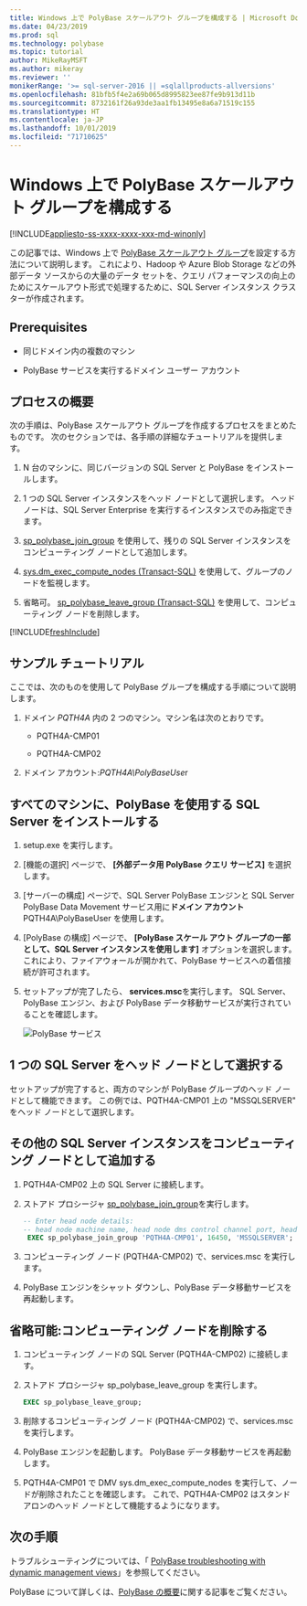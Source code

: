 ```yaml
---
title: Windows 上で PolyBase スケールアウト グループを構成する | Microsoft Docs
ms.date: 04/23/2019
ms.prod: sql
ms.technology: polybase
ms.topic: tutorial
author: MikeRayMSFT
ms.author: mikeray
ms.reviewer: ''
monikerRange: '>= sql-server-2016 || =sqlallproducts-allversions'
ms.openlocfilehash: 81bfb5f4e2a69b065d8995823ee87fe9b913d11b
ms.sourcegitcommit: 8732161f26a93de3aa1fb13495e8a6a71519c155
ms.translationtype: HT
ms.contentlocale: ja-JP
ms.lasthandoff: 10/01/2019
ms.locfileid: "71710625"
---
```

# <a name="configure-polybase-scale-out-groups-on-windows"></a>Windows 上で PolyBase スケールアウト グループを構成する

[!INCLUDE[appliesto-ss-xxxx-xxxx-xxx-md-winonly](../../includes/appliesto-ss-xxxx-xxxx-xxx-md-winonly.md)]

この記事では、Windows 上で [PolyBase スケールアウト グループ](polybase-scale-out-groups.md)を設定する方法について説明します。 これにより、Hadoop や Azure Blob Storage などの外部データ ソースからの大量のデータ セットを、クエリ パフォーマンスの向上のためにスケールアウト形式で処理するために、SQL Server インスタンス クラスターが作成されます。

## <a name="prerequisites"></a>Prerequisites
  
- 同じドメイン内の複数のマシン  
  
- PolyBase サービスを実行するドメイン ユーザー アカウント  
  
## <a name="process-overview"></a>プロセスの概要

次の手順は、PolyBase スケールアウト グループを作成するプロセスをまとめたものです。 次のセクションでは、各手順の詳細なチュートリアルを提供します。
  
1. N 台のマシンに、同じバージョンの SQL Server と PolyBase をインストールします。
  
2. 1 つの SQL Server インスタンスをヘッド ノードとして選択します。 ヘッド ノードは、SQL Server Enterprise を実行するインスタンスでのみ指定できます。
  
3. [sp_polybase_join_group](../../relational-databases/system-stored-procedures/polybase-stored-procedures-sp-polybase-join-group.md) を使用して、残りの SQL Server インスタンスをコンピューティング ノードとして追加します。

4. [sys.dm_exec_compute_nodes &#40;Transact-SQL&#41;](../../relational-databases/system-dynamic-management-views/sys-dm-exec-compute-nodes-transact-sql.md) を使用して、グループのノードを監視します。

5. 省略可。 [sp_polybase_leave_group &#40;Transact-SQL&#41;](../../relational-databases/system-stored-procedures/polybase-stored-procedures-sp-polybase-leave-group.md) を使用して、コンピューティング ノードを削除します。

[!INCLUDE[freshInclude](../../includes/paragraph-content/fresh-note-steps-feedback.md)]

## <a name="example-walk-through"></a>サンプル チュートリアル

ここでは、次のものを使用して PolyBase グループを構成する手順について説明します。  
  
1. ドメイン *PQTH4A* 内の 2 つのマシン。マシン名は次のとおりです。  
  
   - PQTH4A-CMP01  
  
   - PQTH4A-CMP02  
  
2. ドメイン アカウント:*PQTH4A\PolyBaseUse*r  

## <a name="install-sql-server-with-polybase-on-all-machines"></a>すべてのマシンに、PolyBase を使用する SQL Server をインストールする

1. setup.exe を実行します。
  
2. [機能の選択] ページで、 **[外部データ用 PolyBase クエリ サービス]** を選択します。
  
3. [サーバーの構成] ページで、SQL Server PolyBase エンジンと SQL Server PolyBase Data Movement サービス用に**ドメイン アカウント** PQTH4A\PolyBaseUser を使用します。
  
4. [PolyBase の構成] ページで、 **[PolyBase スケール アウト グループの一部として、SQL Server インスタンスを使用します]** オプションを選択します。 これにより、ファイアウォールが開かれて、PolyBase サービスへの着信接続が許可されます。
  
5. セットアップが完了したら、 **services.msc**を実行します。 SQL Server、PolyBase エンジン、および PolyBase データ移動サービスが実行されていることを確認します。
  
   ![PolyBase サービス](../../relational-databases/polybase/media/polybase-services.png "PolyBase サービス")  
  
## <a name="select-one-sql-server-as-head-node"></a>1 つの SQL Server をヘッド ノードとして選択する  
  
セットアップが完了すると、両方のマシンが PolyBase グループのヘッド ノードとして機能できます。 この例では、PQTH4A-CMP01 上の "MSSQLSERVER" をヘッド ノードとして選択します。
  
## <a name="add-other-sql-server-instances-as-compute-nodes"></a>その他の SQL Server インスタンスをコンピューティング ノードとして追加する  
  
1. PQTH4A-CMP02 上の SQL Server に接続します。
  
2. ストアド プロシージャ [sp_polybase_join_group](../../relational-databases/system-stored-procedures/polybase-stored-procedures-sp-polybase-join-group.md)を実行します。

   ```sql
   -- Enter head node details:
   -- head node machine name, head node dms control channel port, head node sql server name  
    EXEC sp_polybase_join_group 'PQTH4A-CMP01', 16450, 'MSSQLSERVER';
   ```  

3. コンピューティング ノード (PQTH4A-CMP02) で、services.msc を実行します。
  
4. PolyBase エンジンをシャット ダウンし、PolyBase データ移動サービスを再起動します。
  
## <a name="optional-remove-a-compute-node"></a>省略可能:コンピューティング ノードを削除する  
  
1. コンピューティング ノードの SQL Server (PQTH4A-CMP02) に接続します。
  
2. ストアド プロシージャ sp_polybase_leave_group を実行します。
  
    ```sql  
    EXEC sp_polybase_leave_group;  
    ```  
  
3. 削除するコンピューティング ノード (PQTH4A-CMP02) で、services.msc を実行します。
  
4. PolyBase エンジンを起動します。 PolyBase データ移動サービスを再起動します。
  
5. PQTH4A-CMP01 で DMV sys.dm_exec_compute_nodes を実行して、ノードが削除されたことを確認します。 これで、PQTH4A-CMP02 はスタンドアロンのヘッド ノードとして機能するようになります。  
  
## <a name="next-steps"></a>次の手順  

トラブルシューティングについては、「 [PolyBase troubleshooting with dynamic management views](https://msdn.microsoft.com/library/ce9078b7-a750-4f47-b23e-90b83b783d80)」を参照してください。
  
PolyBase について詳しくは、[PolyBase の概要](../../relational-databases/polybase/polybase-guide.md)に関する記事をご覧ください。

